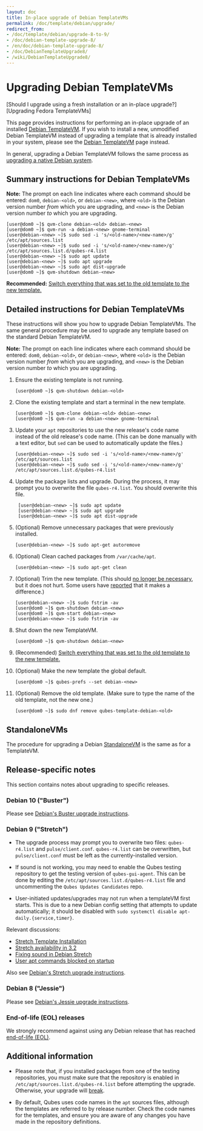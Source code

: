 ```yaml
---
layout: doc
title: In-place upgrade of Debian TemplateVMs
permalink: /doc/template/debian/upgrade/
redirect_from:
- /doc/template/debian/upgrade-8-to-9/
- /doc/debian-template-upgrade-8/
- /en/doc/debian-template-upgrade-8/
- /doc/DebianTemplateUpgrade8/
- /wiki/DebianTemplateUpgrade8/
---
```


# Upgrading Debian TemplateVMs

[Should I upgrade using a fresh installation or an in-place upgrade?][Upgrading Fedora TemplateVMs]

This page provides instructions for performing an in-place upgrade of an installed [Debian TemplateVM].
If you wish to install a new, unmodified Debian TemplateVM instead of upgrading a template that is already installed in your system, please see the [Debian TemplateVM] page instead.

In general, upgrading a Debian TemplateVM follows the same process as [upgrading a native Debian system][upgrade].


## Summary instructions for Debian TemplateVMs

**Note:** The prompt on each line indicates where each command should be entered: `dom0`, `debian-<old>`, or `debian-<new>`, where `<old>` is the Debian version number *from* which you are upgrading, and `<new>` is the Debian version number *to* which you are upgrading.

    [user@dom0 ~]$ qvm-clone debian-<old> debian-<new>
    [user@dom0 ~]$ qvm-run -a debian-<new> gnome-terminal
    [user@debian-<new> ~]$ sudo sed -i 's/<old-name>/<new-name>/g' /etc/apt/sources.list
    [user@debian-<new> ~]$ sudo sed -i 's/<old-name>/<new-name>/g' /etc/apt/sources.list.d/qubes-r4.list
    [user@debian-<new> ~]$ sudo apt update
    [user@debian-<new> ~]$ sudo apt upgrade
    [user@debian-<new> ~]$ sudo apt dist-upgrade
    [user@dom0 ~]$ qvm-shutdown debian-<new>

**Recommended:** [Switch everything that was set to the old template to the new template.][switch]


## Detailed instructions for Debian TemplateVMs

These instructions will show you how to upgrade Debian TemplateVMs.
The same general procedure may be used to upgrade any template based on the standard Debian TemplateVM.

**Note:** The prompt on each line indicates where each command should be entered: `dom0`, `debian-<old>`, or `debian-<new>`, where `<old>` is the Debian version number *from* which you are upgrading, and `<new>` is the Debian version number *to* which you are upgrading.

 1. Ensure the existing template is not running. 

        [user@dom0 ~]$ qvm-shutdown debian-<old>
 
 2. Clone the existing template and start a terminal in the new template.

        [user@dom0 ~]$ qvm-clone debian-<old> debian-<new>
        [user@dom0 ~]$ qvm-run -a debian-<new> gnome-terminal

 3. Update your `apt` repositories to use the new release's code name instead of the old release's code name.
    (This can be done manually with a text editor, but `sed` can be used to automatically update the files.)

        [user@debian-<new> ~]$ sudo sed -i 's/<old-name>/<new-name>/g' /etc/apt/sources.list
        [user@debian-<new> ~]$ sudo sed -i 's/<old-name>/<new-name>/g' /etc/apt/sources.list.d/qubes-r4.list

4. Update the package lists and upgrade.
   During the process, it may prompt you to overwrite the file `qubes-r4.list`.
   You should overwrite this file.

        [user@debian-<new> ~]$ sudo apt update
        [user@debian-<new> ~]$ sudo apt upgrade
        [user@debian-<new> ~]$ sudo apt dist-upgrade

 5. (Optional) Remove unnecessary packages that were previously installed.

        [user@debian-<new> ~]$ sudo apt-get autoremove

 6. (Optional) Clean cached packages from `/var/cache/apt`.

        [user@debian-<new> ~]$ sudo apt-get clean

 7. (Optional) Trim the new template.
    (This should [no longer be necessary][template-notes], but it does not hurt.
    Some users have [reported][5055] that it makes a difference.)

        [user@debian-<new> ~]$ sudo fstrim -av
        [user@dom0 ~]$ qvm-shutdown debian-<new>
        [user@dom0 ~]$ qvm-start debian-<new>
        [user@debian-<new> ~]$ sudo fstrim -av

 8. Shut down the new TemplateVM.

        [user@dom0 ~]$ qvm-shutdown debian-<new>

 9. (Recommended) [Switch everything that was set to the old template to the new template.][switch]

10. (Optional) Make the new template the global default.

        [user@dom0 ~]$ qubes-prefs --set debian-<new>

11. (Optional) Remove the old template.
    (Make sure to type the name of the old template, not the new one.)

        [user@dom0 ~]$ sudo dnf remove qubes-template-debian-<old>


## StandaloneVMs

The procedure for upgrading a Debian [StandaloneVM] is the same as for a TemplateVM.


## Release-specific notes

This section contains notes about upgrading to specific releases.


### Debian 10 ("Buster")

Please see [Debian's Buster upgrade instructions][buster].


### Debian 9 ("Stretch")

* The upgrade process may prompt you to overwrite two files: `qubes-r4.list` and `pulse/client.conf`.
  `qubes-r4.list` can be overwritten, but `pulse/client.conf` must be left as the currently-installed version.

* If sound is not working, you may need to enable the Qubes testing repository to get the testing version of `qubes-gui-agent`.
  This can be done by editing the `/etc/apt/sources.list.d/qubes-r4.list` file and uncommenting the `Qubes Updates Candidates` repo.

* User-initiated updates/upgrades may not run when a templateVM first starts. 
  This is due to a new Debian config setting that attempts to update automatically; it should be disabled with `sudo systemctl disable apt-daily.{service,timer}`.

Relevant discussions:
 * [Stretch Template Installation](https://groups.google.com/forum/#!topicsearchin/qubes-devel/debian$20stretch/qubes-devel/4rdayBF_UTc)
 * [Stretch availability in 3.2](https://groups.google.com/forum/#!topicsearchin/qubes-devel/debian$20stretch/qubes-devel/cekPfBqQMOI)
 * [Fixing sound in Debian Stretch](https://groups.google.com/forum/#!topic/qubes-users/JddCE54GFiU)
 * [User apt commands blocked on startup](https://github.com/QubesOS/qubes-issues/issues/2621)

Also see [Debian's Stretch upgrade instructions][stretch].


### Debian 8 ("Jessie")

Please see [Debian's Jessie upgrade instructions][jessie].


### End-of-life (EOL) releases

We strongly recommend against using any Debian release that has reached [end-of-life (EOL)].


## Additional information

* Please note that, if you installed packages from one of the testing repositories, you must make sure that the repository is enabled in `/etc/apt/sources.list.d/qubes-r4.list` before attempting the upgrade. 
  Otherwise, your upgrade will [break](https://github.com/QubesOS/qubes-issues/issues/2418).

* By default, Qubes uses code names in the `apt` sources files, although the templates are referred to by release number.
  Check the code names for the templates, and ensure you are aware of any changes you have made in the repository definitions.


[Debian TemplateVM]: /doc/templates/debian/
[upgrade]: https://wiki.debian.org/DebianUpgrade
[switch]: /doc/templates/#switching
[jessie]: https://www.debian.org/releases/jessie/amd64/release-notes/ch-upgrading.en.html
[stretch]: https://www.debian.org/releases/stretch/amd64/release-notes/ch-upgrading.en.html
[buster]: https://www.debian.org/releases/buster/amd64/release-notes/ch-upgrading.en.html
[end-of-life (EOL)]: https://wiki.debian.org/DebianReleases#Production_Releases
[StandaloneVM]: /doc/standalone-and-hvm/
[template-notes]: /doc/templates/#important-notes
[5055]: https://github.com/QubesOS/qubes-issues/issues/5055

